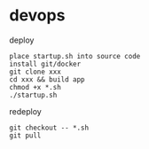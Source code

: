 # devops

deploy

    place startup.sh into source code
    install git/docker
    git clone xxx
    cd xxx && build app
    chmod +x *.sh
    ./startup.sh

redeploy

    git checkout -- *.sh
    git pull